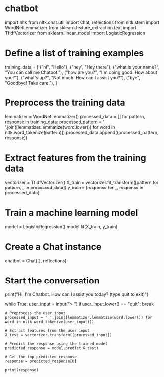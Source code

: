 # chatbot
import nltk
from nltk.chat.util import Chat, reflections
from nltk.stem import WordNetLemmatizer
from sklearn.feature_extraction.text import TfidfVectorizer
from sklearn.linear_model import LogisticRegression

# Define a list of training examples
training_data = [
    ("hi", "Hello"),
    ("hey", "Hey there"),
    ("what is your name?", "You can call me Chatbot."),
    ("how are you?", "I'm doing good. How about you?"),
    ("what's up?", "Not much. How can I assist you?"),
    ("bye", "Goodbye! Take care."),
]

# Preprocess the training data
lemmatizer = WordNetLemmatizer()
processed_data = []
for pattern, response in training_data:
    processed_pattern = ' '.join([lemmatizer.lemmatize(word.lower()) for word in nltk.word_tokenize(pattern)])
    processed_data.append((processed_pattern, response))

# Extract features from the training data
vectorizer = TfidfVectorizer()
X_train = vectorizer.fit_transform([pattern for pattern, _ in processed_data])
y_train = [response for _, response in processed_data]

# Train a machine learning model
model = LogisticRegression()
model.fit(X_train, y_train)

# Create a Chat instance
chatbot = Chat([], reflections)

# Start the conversation
print("Hi, I'm Chatbot. How can I assist you today? (type quit to exit)")

while True:
    user_input = input("> ")
    if user_input.lower() == "quit":
        break
    
    # Preprocess the user input
    processed_input = ' '.join([lemmatizer.lemmatize(word.lower()) for word in nltk.word_tokenize(user_input)])
    
    # Extract features from the user input
    X_test = vectorizer.transform([processed_input])
    
    # Predict the response using the trained model
    predicted_response = model.predict(X_test)
    
    # Get the top predicted response
    response = predicted_response[0]
    
    print(response)
